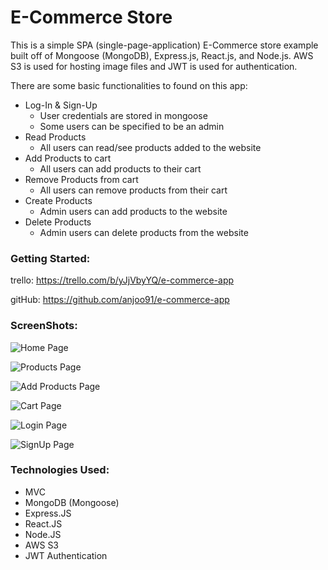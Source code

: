 # E-Commerce Store

This is a simple SPA (single-page-application) E-Commerce store example built off of Mongoose (MongoDB), Express.js, React.js, and Node.js. AWS S3 is used for hosting image files and JWT is used for authentication. 

There are some basic functionalities to found on this app: 
* Log-In & Sign-Up
    * User credentials are stored in mongoose
    * Some users can be specified to be an admin
* Read Products
    * All users can read/see products added to the website
* Add Products to cart
    * All users can add products to their cart
* Remove Products from cart
    * All users can remove products from their cart
* Create Products
    * Admin users can add products to the website
* Delete Products
    * Admin users can delete products from the website

### Getting Started:

trello: https://trello.com/b/yJjVbyYQ/e-commerce-app

gitHub: https://github.com/anjoo91/e-commerce-app


### ScreenShots:

![Home Page](https://i.postimg.cc/SR2q3RW7/landing-page-mern.png "Landing Page")

![Products Page](https://i.postimg.cc/25S5TzXT/products-page-mern.png "Products Page")

![Add Products Page](https://i.postimg.cc/8zs3b9mM/addform-mern.png "Form Page")

![Cart Page](https://i.postimg.cc/wxQBmf29/shoppingcart-mern.png "Cart Page")

![Login Page](https://i.postimg.cc/0290Y4qn/Login-Form-Mern.png "Login Page")

![SignUp Page](https://i.postimg.cc/6pgZmjFD/signup-mern.png "SignUp Page")

### Technologies Used:

* MVC
* MongoDB (Mongoose)
* Express.JS
* React.JS
* Node.JS
* AWS S3
* JWT Authentication
